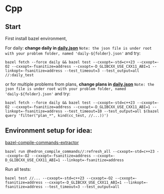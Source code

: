 # Cpp

## Start

First install bazel environment,

For daily:
**change daily in [daily.json](../daily-problems.json)** `Note: the json file is under root with your problem folder, named 'daily-${folder}.json'` and try:
```shell
bazel fetch --force daily && bazel test --cxxopt=-std=c++23 --cxxopt=-O2 --cxxopt=-fsanitize=address --cxxopt=-D_GLIBCXX_USE_CXX11_ABI=1 --linkopt=-fsanitize=address --test_timeout=3 --test_output=all //:daily_test
```

or for multiple problems from plans,
**change plans in [daily.json](../daily-problems.json)** `Note: the json file is under root with your problem folder, named 'daily-${folder}.json'` and try:
```shell
bazel fetch --force daily && bazel test --cxxopt=-std=c++23 --cxxopt=-O2 --cxxopt=-fsanitize=address --cxxopt=-D_GLIBCXX_USE_CXX11_ABI=1 --linkopt=-fsanitize=address --test_timeout=10 --test_output=all $(bazel query 'filter("plan_*", kind(cc_test, //...))')
```

## Environment setup for idea:

[bazel-compile-commands-extractor](https://github.com/hedronvision/bazel-compile-commands-extractor)
```shell
bazel run @hedron_compile_commands//:refresh_all --cxxopt=-std=c++23 --cxxopt=-O2 --cxxopt=-fsanitize=address --cxxopt=-D_GLIBCXX_USE_CXX11_ABI=1 --linkopt=-fsanitize=address
```

Run all tests:
```shell
bazel test //... --cxxopt=-std=c++23 --cxxopt=-O2 --cxxopt=-fsanitize=address --cxxopt=-D_GLIBCXX_USE_CXX11_ABI=1 --linkopt=-fsanitize=address --test_timeout=3 --test_output=all
```
